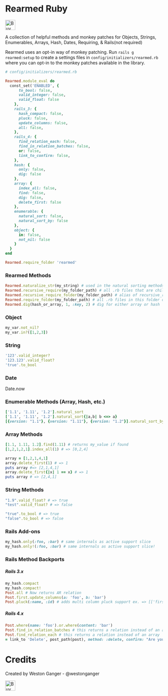 # Rearmed Ruby
<a href='https://ko-fi.com/A5071NK' target='_blank'><img height='32' style='border:0px;height:32px;' src='https://az743702.vo.msecnd.net/cdn/kofi1.png?v=a' border='0' alt='Buy Me a Coffee' /></a> 

A collection of helpful methods and monkey patches for Objects, Strings, Enumerables, Arrays, Hash, Dates, Requiring, & Rails(not required)


Rearmed uses an opt-in way of monkey patching. Run `rails g rearmed:setup` to create a settings files in `config/initializers/rearmed.rb` where you can opt-in to the monkey patches available in the library. 

```ruby
# config/initializers/rearmed.rb

Rearmed.module_eval do
  const_set('ENABLED', {
      to_bool: false,
      valid_integer: false,
      valid_float: false
    },
    rails_3: {
      hash_compact: false,
      pluck: false,
      update_columns: false,
      all: false,
    },
    rails_4: {
      find_relation_each: false,
      find_in_relation_batches: false,
      or: false,
      link_to_confirm: false,
    },
    hash: {
      only: false,
      dig: false
    },
    array: {
      index_all: false,
      find: false,
      dig: false,
      delete_first: false
    },
    enumerable: {
      natural_sort: false,
      natural_sort_by: false
    },
    object: {
      in: false,
      not_nil: false
    }
  }
end

Rearmed.require_folder 'rearmed'
```

### Rearmed Methods
```ruby
Rearmed.naturalize_str(my_string) # used in the natural sorting methods
Rearmed.recursive_require(my_folder_path) # all .rb files that are children of this folder
Rearmed.recursive_require_folder(my_folder_path) # alias of recursive_require
Rearmed.require_folder(my_folder_path) # all .rb files in this folder only
Rearmed.dig(hash_or_array, 1, :key, 2) # dig for either array or hash
```

### Object
```ruby
my_var.not_nil?
my_var.in?([1,2,3])
```

### String
```ruby
'123'.valid_integer?
'123.123'.valid_float?
'true'.to_bool
```

### Date
Date.now

### Enumerable Methods (Array, Hash, etc.)
```ruby
['1.1', '1.11', '1.2'].natural_sort
['1.1', '1.11', '1.2'].natural_sort{|a,b| b <=> a}
[{version: "1.1"}, {version: "1.11"}, {version: "1.2"}].natural_sort_by{|x| x[:version]}
```

### Array Methods
```ruby
[1.1, 1.11, 1.2].find(1.11) # returns my_value if found
[1,2,1,2,1].index_all(1) # => [0,2,4]

array = [1,2,1,4,1]
array.delete_first(1) # => 1
puts array #=> [2,1,4,1]
array.delete_first{|x| 1 == x} # => 1
puts array # => [2,4,1]
```

### String Methods
```ruby
"1.9".valid_float? # => true
"test".valid_float? # => false

"true".to_bool # => true
"false".to_bool # => false
```

### Rails Add-ons
```ruby
my_hash.only(:foo, :bar) # same internals as active support slice
my_hash.only!(:foo, :bar) # same internals as active support slice!
```

### Rails Method Backports

##### Rails 3.x
```ruby
my_hash.compact
my_hash.compact!
Post.all # Now returns AR relation
Post.first.update_columns(a: 'foo', b: 'bar')
Post.pluck(:name, :id) # adds multi column pluck support ex. => [['first', 1], ['second', 2], ['third', 3]]
```


##### Rails 4.x
```ruby
Post.where(name: 'foo').or.where(content: 'bar')
Post.find_in_relation_batches # this returns a relation instead of an array
Post.find_relation_each # this returns a relation instead of an array
= link_to 'Delete', post_path(post), method: :delete, confirm: "Are you sure you want to delete this post?" #returns rails 3 behaviour of allowing confirm attribute as well as data-confirm
```

# Credits
Created by Weston Ganger - @westonganger

<a href='https://ko-fi.com/A5071NK' target='_blank'><img height='32' style='border:0px;height:32px;' src='https://az743702.vo.msecnd.net/cdn/kofi1.png?v=a' border='0' alt='Buy Me a Coffee' /></a> 

